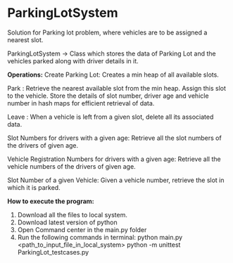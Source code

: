 # ParkingLotSystem
Solution for Parking lot problem, where vehicles are to be assigned a nearest slot.

ParkingLotSystem -> Class which stores the data of Parking Lot and the vehicles parked along with driver details in it.

**Operations:**
Create Parking Lot:
    Creates a min heap of all available slots.
    
Park :
    Retrieve the nearest available slot from the min heap. Assign this slot to the vehicle. Store the details of slot number, driver age and vehicle number in hash maps for efficient retrieval of data.
    
Leave :
    When a vehicle is left from a given slot, delete all its associated data.
    
Slot Numbers for drivers with a given age:
    Retrieve all the slot numbers of the drivers of given age.
    
Vehicle Registration Numbers for drivers with a given age:
    Retrieve all the vehicle numbers of the drivers of given age.

Slot Number of a given Vehicle:
    Given a vehicle number, retrieve the slot in which it is parked.
  
**How to execute the program:**
1. Download all the files to local system.
2. Download latest version of python   
3. Open Command center in the main.py folder
4. Run the following commands in terminal:
python main.py <path_to_input_file_in_local_system>
python -m unittest ParkingLot_testcases.py
